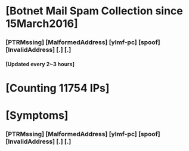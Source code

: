 # [Botnet Mail Spam Collection since 15March2016]
### [PTRMssing] [MalformedAddress] [ylmf-pc] [spoof] [InvalidAddress] [.] [.]
#### [Updated every 2~3 hours]

# [Counting 11754 IPs]

# [Symptoms] 
###   [PTRMssing] [MalformedAddress] [ylmf-pc] [spoof] [InvalidAddress] [.] [.]
